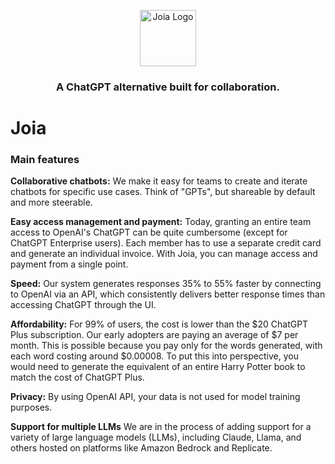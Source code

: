 <p align="center">
<a href="https://joia.so">
  <img width="90" src="https://assets.joia.so/joia_logo_red.svg" alt="Joia Logo">
  
</a>
</p>

<h3 align="center"><b>A ChatGPT alternative built for collaboration.</b></h3>

# Joia

### Main features

**Collaborative chatbots:** We make it easy for teams to create and iterate chatbots for specific use cases. Think of "GPTs", but shareable by default and more steerable.

**Easy access management and payment:** Today, granting an entire team access to OpenAI's ChatGPT can be quite cumbersome (except for ChatGPT Enterprise users). Each member has to use a separate credit card and generate an individual invoice. With Joia, you can manage access and payment from a single point.

**Speed:** Our system generates responses 35% to 55% faster by connecting to OpenAI via an API, which consistently delivers better response times than accessing ChatGPT through the UI.

**Affordability:** For 99% of users, the cost is lower than the $20 ChatGPT Plus subscription. Our early adopters are paying an average of $7 per month. This is possible because you pay only for the words generated, with each word costing around $0.00008. To put this into perspective, you would need to generate the equivalent of an entire Harry Potter book to match the cost of ChatGPT Plus.

**Privacy:** By using OpenAI API, your data is not used for model training purposes.

**Support for multiple LLMs** We are in the process of adding support for a variety of large language models (LLMs), including Claude, Llama, and others hosted on platforms like Amazon Bedrock and Replicate.
